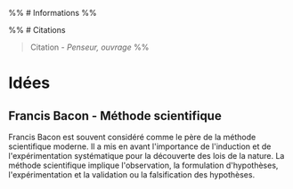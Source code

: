 %% # Informations %%

%% # Citations

> Citation - _Penseur, ouvrage_
> %%

# Idées

## Francis Bacon - Méthode scientifique

Francis Bacon est souvent considéré comme le père de la méthode scientifique moderne. Il a mis en avant l'importance de l'induction et de l'expérimentation systématique pour la découverte des lois de la nature. La méthode scientifique implique l'observation, la formulation d'hypothèses, l'expérimentation et la validation ou la falsification des hypothèses.

